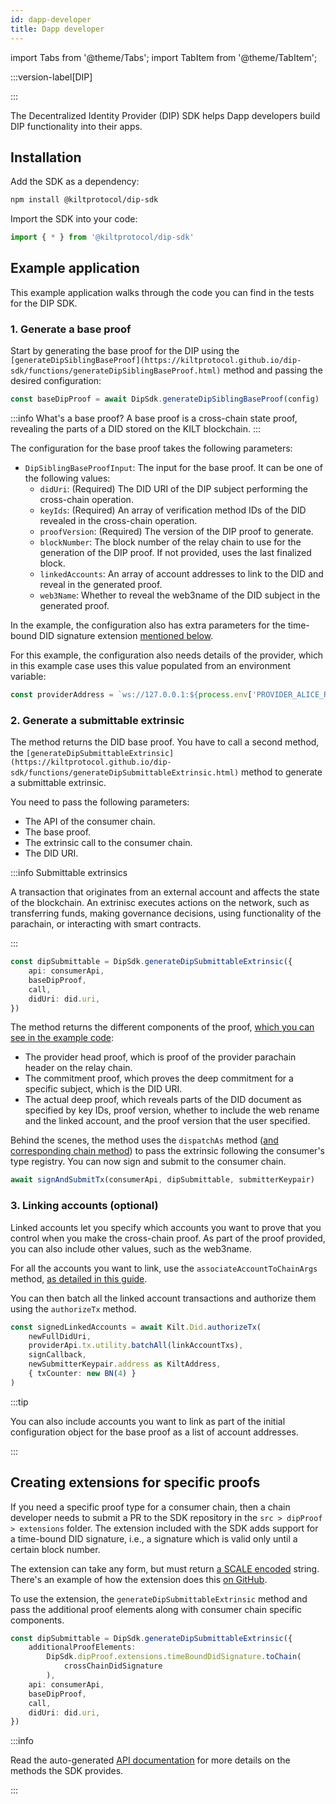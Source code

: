 ```yaml
---
id: dapp-developer
title: Dapp developer
---
```


import Tabs from '@theme/Tabs';
import TabItem from '@theme/TabItem';

:::version-label[DIP]

:::

The Decentralized Identity Provider (DIP) SDK helps Dapp developers build DIP functionality into their apps.

## Installation

Add the SDK as a dependency:

```bash npm2yarn
npm install @kiltprotocol/dip-sdk
```

Import the SDK into your code:

```typescript
import { * } from '@kiltprotocol/dip-sdk'
```

## Example application

This example application walks through the code you can find in the tests for the DIP SDK.

### 1. Generate a base proof

Start by generating the base proof for the DIP using the `[generateDipSiblingBaseProof](https://kiltprotocol.github.io/dip-sdk/functions/generateDipSiblingBaseProof.html)` method and passing the desired configuration:

```typescript
const baseDipProof = await DipSdk.generateDipSiblingBaseProof(config)
```

:::info What's a base proof?
A base proof is a cross-chain state proof, revealing the parts of a DID stored on the KILT blockchain.
:::

The configuration for the base proof takes the following parameters:

-   `DipSiblingBaseProofInput`: The input for the base proof. It can be one of the following values:
    -   `didUri`: (Required) The DID URI of the DIP subject performing the cross-chain operation.
    -   `keyIds`: (Required) An array of verification method IDs of the DID revealed in the cross-chain operation.
    -   `proofVersion`: (Required) The version of the DIP proof to generate.
    -   `blockNumber`: The block number of the relay chain to use for the generation of the DIP proof. If not provided, uses the last finalized block.
    -   `linkedAccounts`: An array of account addresses to link to the DID and reveal in the generated proof.
    -   `web3Name`: Whether to reveal the web3name of the DID subject in the generated proof.

In the example, the configuration also has extra parameters for the time-bound DID signature extension [mentioned below](#creating-extensions-for-specific-proofs).

For this example, the configuration also needs details of the provider, which in this example case uses this value populated from an environment variable:

```typescript
const providerAddress = `ws://127.0.0.1:${process.env['PROVIDER_ALICE_RPC']}`
```

### 2. Generate a submittable extrinsic

The method returns the DID base proof. You have to call a second method, the `[generateDipSubmittableExtrinsic](https://kiltprotocol.github.io/dip-sdk/functions/generateDipSubmittableExtrinsic.html)` method to generate a submittable extrinsic.

You need to pass the following parameters:

-   The API of the consumer chain.
-   The base proof.
-   The extrinsic call to the consumer chain.
-   The DID URI.

:::info Submittable extrinsics

A transaction that originates from an external account and affects the state of the blockchain.
An extrinisc executes actions on the network, such as transferring funds, making governance decisions, using functionality of the parachain, or interacting with smart contracts.

:::

```typescript
const dipSubmittable = DipSdk.generateDipSubmittableExtrinsic({
    api: consumerApi,
    baseDipProof,
    call,
    didUri: did.uri,
})
```

The method returns the different components of the proof, [which you can see in the example code](https://github.com/KILTprotocol/dip-sdk/blob/9ad141b3757e076744ab8b2d29bcf10bbeaddd9f/tests/dip-provider-template-dip-consumer-template/develop.test.ts#L219):

-   The provider head proof, which is proof of the provider parachain header on the relay chain.
-   The commitment proof, which proves the deep commitment for a specific subject, which is the DID URI.
-   The actual deep proof, which reveals parts of the DID document as specified by key IDs, proof version, whether to include the web rename and the linked account, and the proof version that the user specified.

Behind the scenes, the method uses the `dispatchAs` method ([and corresponding chain method](https://github.com/KILTprotocol/kilt-node/blob/4ddb8a0ef6258873458f19d3ee9dcb6d7c24e645/pallets/did/src/lib.rs#L1152)) to pass the extrinsic following the consumer's type registry.
You can now sign and submit to the consumer chain.

```typescript
await signAndSubmitTx(consumerApi, dipSubmittable, submitterKeypair)
```

### 3. Linking accounts (optional)

Linked accounts let you specify which accounts you want to prove that you control when you make the cross-chain proof. As part of the proof provided, you can also include other values, such as the web3name.

For all the accounts you want to link, use the `associateAccountToChainArgs` method, [as detailed in this guide](../../develop/01_sdk/02_cookbook/03_account_linking/01_link.md##linking-an-account-to-a-did).

You can then batch all the linked account transactions and authorize them using the `authorizeTx` method.

```typescript
const signedLinkedAccounts = await Kilt.Did.authorizeTx(
    newFullDidUri,
    providerApi.tx.utility.batchAll(linkAccountTxs),
    signCallback,
    newSubmitterKeypair.address as KiltAddress,
    { txCounter: new BN(4) }
)
```

:::tip

You can also include accounts you want to link as part of the initial configuration object for the base proof as a list of account addresses.

:::

## Creating extensions for specific proofs

If you need a specific proof type for a consumer chain, then a chain developer needs to submit a PR to the SDK repository in the `src > dipProof > extensions` folder.
The extension included with the SDK adds support for a time-bound DID signature, i.e., a signature which is valid only until a certain block number.

The extension can take any form, but must return [a SCALE encoded](https://docs.substrate.io/reference/scale-codec/) string. There's an example of how the extension does this [on GitHub](https://github.com/KILTprotocol/dip-sdk/blob/9ad141b3757e076744ab8b2d29bcf10bbeaddd9f/src/dipProof/extensions/timeBoundDidSignature.ts#L113).

To use the extension, the `generateDipSubmittableExtrinsic` method and pass the additional proof elements along with consumer chain specific components.

```typescript
const dipSubmittable = DipSdk.generateDipSubmittableExtrinsic({
    additionalProofElements:
        DipSdk.dipProof.extensions.timeBoundDidSignature.toChain(
            crossChainDidSignature
        ),
    api: consumerApi,
    baseDipProof,
    call,
    didUri: did.uri,
})
```

:::info

Read the auto-generated [API documentation](https://kiltprotocol.github.io/dip-sdk) for more details on the methods the SDK provides.

:::
